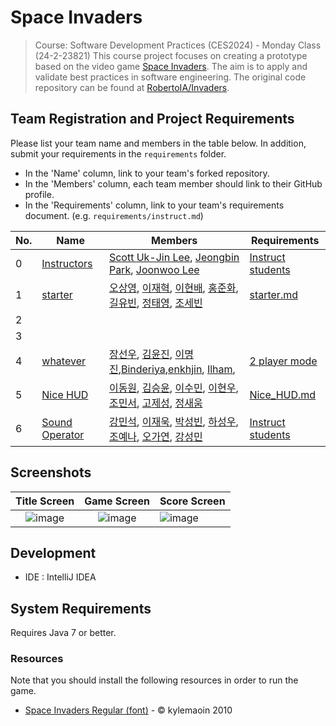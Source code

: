 # Space Invaders

> Course: Software Development Practices (CES2024) - Monday Class (24-2-23821)
This course project focuses on creating a prototype based on the video game [Space Invaders](https://en.wikipedia.org/wiki/Space_Invaders). The aim is to apply and validate best practices in software engineering. The original code repository can be found at [RobertoIA/Invaders](https://github.com/RobertoIA/Invaders).

## Team Registration and Project Requirements

Please list your team name and members in the table below. In addition, submit your requirements in the `requirements` folder.

- In the 'Name' column, link to your team's forked repository.
- In the 'Members' column, each team member should link to their GitHub profile.
- In the 'Requirements' column, link to your team's requirements document. (e.g. `requirements/instruct.md`)

| No.  | Name                                                         | Members                                                      | Requirements                                  |
| ---- | ------------------------------------------------------------ | ------------------------------------------------------------ | --------------------------------------------- |
| 0    | [Instructors](https://github.com/dev-jjjjjeong-bin/Invaders-SDP) | [Scott Uk-Jin Lee](https://github.com/scottukjinlee/scottukjinlee), [Jeongbin Park](https://github.com/dev-jjjjjeong-bin/dev-jjjjjeong-bin), [Joonwoo Lee](https://github.com/PurpleBananass/PurpleBananass) | [Instruct students](requirements/instruct.md) |
| 1    | [starter](https://github.com/hello-osy/Invaders-SDP_TEAMstarter) | [오상영](https://github.com/hello-osy), [이재혁](https://github.com/ahgka), [이현배](https://github.com/hyeonbae438), [홍준화](https://github.com/Junehwa9798), [길유빈](https://github.com/studio-yb), [정태영](https://github.com/taeyoung24), [조세빈](https://github.com/Wimogg) | [starter.md](https://github.com/dev-jjjjjeong-bin/Invaders-SDP/blob/master/requirements/starter.md) |                                               |
| 2    |                                                              |                                                              |                                               |
| 3    |                                                              |                                                              |                                               |
|   4  | [whatever](https://github.com/duris20010511/Invaders-SDP)                                   |       [장선우](https://github.com/duris20010511), [김윤진](https://github.com/yj677), [이명진](https://github.com/Yor1ik),[Binderiya](Https://github.com/binderyamb1214),[enkhjin](https://github.com/Enkhjin25), [Ilham](https://github.com/Failzuma),                                                                                                                                                                                |        [2 player mode](https://github.com/duris20010511/Invaders-SDP/blob/master/requirements/instruct.md)           |
| 5   | [Nice HUD](https://github.com/DongWonLee2/Nice-HUD) | [이동원](https://github.com/DongWonLee2), [김승윤](https://github.com/yunsful), [이수민](https://github.com/dltnals1210), [이현우](https://github.com/LeeHyunWoo02), [조민서](https://github.com/min5421), [고제성](https://github.com/kojesung), [정새움](https://github.com/aeioiie) | [Nice_HUD.md](requirements/Nice_HUD.md) |
| 6    | [Sound Operator](https://github.com/Kang-Minseokk/Invaders-SDP.git)                                              | [강민석](https://github.com/Kang-Minseokk), [이재욱](https://github.com/limulu-k), [박성빈](https://github.com/SeongbinPark82), [하성우](https://github.com/sw02020), [조예나](https://github.com/YenaCho), [오가연](https://github.com/HY-OGY), [강성민](https://github.com/seongmin0244)       | [Instruct students](requirements/Sound_Operator.md)  |


## Screenshots

Title Screen               |  Game Screen              | Score Screen
:-------------------------:|:-------------------------:|:---------
![image](https://user-images.githubusercontent.com/69495129/136980139-7ad6adab-3f11-4711-b0a6-341080aa3361.png)   |  ![image](https://user-images.githubusercontent.com/69495129/136980236-c5d9ef85-f09a-47a7-b9d9-948f7b624002.png)|![image](https://user-images.githubusercontent.com/69495129/136980681-93dcadaf-08cb-48d8-90c9-68c651a115c9.png)


## Development

- IDE : IntelliJ IDEA

## System Requirements
Requires Java 7 or better.

### Resources

Note that you should install the following resources in order to run the game.


- [Space Invaders Regular (font)](http://www.fonts2u.com/space-invaders-regular.font) - &copy; kylemaoin 2010
